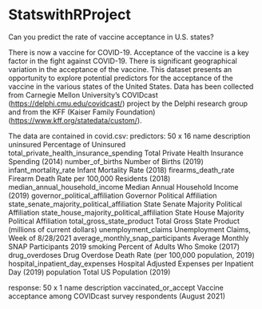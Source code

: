 # StatswithRProject

Can you predict the rate of vaccine acceptance in U.S. states?

There is now a vaccine for COVID-19. Acceptance of the vaccine is a key factor in the fight against COVID-19.
There is significant geographical variation in the acceptance of the vaccine. This dataset presents an opportunity
to explore potential predictors for the acceptance of the vaccine in the various states of the United States.
Data has been collected from Carnegie Mellon University’s COVIDcast (https://delphi.cmu.edu/covidcast/) project
by the Delphi research group and from the KFF (Kaiser Family Foundation)
(https://www.kff.org/statedata/custom/).

The data are contained in covid.csv:
predictors: 50 x 16
name description
uninsured Percentage of Uninsured
total_private_health_insurance_spending Total Private Health Insurance Spending (2014)
number_of_births Number of Births (2019)
infant_mortality_rate Infant Mortality Rate (2018)
firearms_death_rate Firearm Death Rate per 100,000 Residents (2018)
median_annual_household_income Median Annual Household Income (2019)
governor_political_affiliation Governor Political Affiliation
state_senate_majority_political_affiliation State Senate Majority Political Affiliation
state_house_majority_political_affiliation State House Majority Political Affiliation
total_gross_state_product Total Gross State Product (millions of current dollars)
unemployment_claims Unemployment Claims, Week of 8/28/2021
average_monthly_snap_participants Average Monthly SNAP Participants 2019
smoking Percent of Adults Who Smoke (2017)
drug_overdoses Drug Overdose Death Rate (per 100,000 population, 2019)
hospital_inpatient_day_expenses Hospital Adjusted Expenses per Inpatient Day (2019)
population Total US Population (2019)

response: 50 x 1
name description
vaccinated_or_accept Vaccine acceptance among COVIDcast survey respondents (August 2021)
